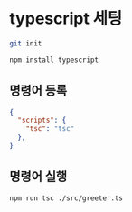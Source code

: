 # typescript 세팅

```bash
git init
```

```bash
npm install typescript
```

## 명령어 등록
```json
{
  "scripts": {
    "tsc": "tsc"
  },
}
```

## 명령어 실행

```bash
npm run tsc ./src/greeter.ts
```